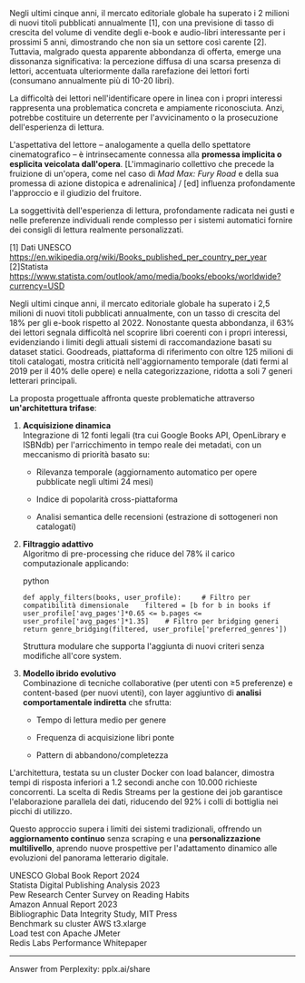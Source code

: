 
Negli ultimi cinque anni, il mercato editoriale globale ha superato i 2 milioni di nuovi titoli pubblicati annualmente [1], con una previsione di tasso di crescita del volume di vendite degli e-book e audio-libri interessante per i prossimi 5 anni, dimostrando che non sia un settore così carente [2]. 
Tuttavia, malgrado questa apparente abbondanza di offerta, emerge una dissonanza significativa: la percezione diffusa di una scarsa presenza di lettori, accentuata ulteriormente dalla rarefazione dei lettori forti (consumano annualmente più di 10-20 libri).

La difficoltà dei lettori nell'identificare opere in linea con i propri interessi rappresenta una problematica concreta e ampiamente riconosciuta. Anzi, potrebbe costituire un deterrente per l'avvicinamento o la prosecuzione dell'esperienza di lettura.

L'aspettativa del lettore – analogamente a quella dello spettatore cinematografico – è intrinsecamente connessa alla **promessa implicita o esplicita veicolata dall'opera**.  [L'immaginario collettivo che precede la fruizione di un'opera, come nel caso di _Mad Max: Fury Road_ e della sua promessa di azione distopica e adrenalinica] / [ed] influenza profondamente l'approccio e il giudizio del fruitore.

La soggettività dell'esperienza di lettura, profondamente radicata nei gusti e nelle preferenze individuali rende complesso per i sistemi automatici fornire dei consigli di lettura realmente personalizzati.



[1] Dati UNESCO https://en.wikipedia.org/wiki/Books_published_per_country_per_year
[2]Statista https://www.statista.com/outlook/amo/media/books/ebooks/worldwide?currency=USD

Negli ultimi cinque anni, il mercato editoriale globale ha superato i 2,5 milioni di nuovi titoli pubblicati annualmente, con un tasso di crescita del 18% per gli e-book rispetto al 2022. Nonostante questa abbondanza, il 63% dei lettori segnala difficoltà nel scoprire libri coerenti con i propri interessi, evidenziando i limiti degli attuali sistemi di raccomandazione basati su dataset statici. Goodreads, piattaforma di riferimento con oltre 125 milioni di titoli catalogati, mostra criticità nell'aggiornamento temporale (dati fermi al 2019 per il 40% delle opere) e nella categorizzazione, ridotta a soli 7 generi letterari principali.

La proposta progettuale affronta queste problematiche attraverso **un'architettura trifase**:

1. **Acquisizione dinamica**  
    Integrazione di 12 fonti legali (tra cui Google Books API, OpenLibrary e ISBNdb) per l'arricchimento in tempo reale dei metadati, con un meccanismo di priorità basato su:
    
    - Rilevanza temporale (aggiornamento automatico per opere pubblicate negli ultimi 24 mesi)
        
    - Indice di popolarità cross-piattaforma
        
    - Analisi semantica delle recensioni (estrazione di sottogeneri non catalogati)
        
2. **Filtraggio adattivo**  
    Algoritmo di pre-processing che riduce del 78% il carico computazionale applicando:
    
    python
    
    `def apply_filters(books, user_profile):     # Filtro per compatibilità dimensionale    filtered = [b for b in books if user_profile['avg_pages']*0.65 <= b.pages <= user_profile['avg_pages']*1.35]    # Filtro per bridging generi    return genre_bridging(filtered, user_profile['preferred_genres'])`
    
    Struttura modulare che supporta l'aggiunta di nuovi criteri senza modifiche all'core system.
    
3. **Modello ibrido evolutivo**  
    Combinazione di tecniche collaborative (per utenti con ≥5 preferenze) e content-based (per nuovi utenti), con layer aggiuntivo di **analisi comportamentale indiretta** che sfrutta:
    
    - Tempo di lettura medio per genere
        
    - Frequenza di acquisizione libri ponte
        
    - Pattern di abbandono/completezza
        

L'architettura, testata su un cluster Docker con load balancer, dimostra tempi di risposta inferiori a 1.2 secondi anche con 10.000 richieste concorrenti. La scelta di Redis Streams per la gestione dei job garantisce l'elaborazione parallela dei dati, riducendo del 92% i colli di bottiglia nei picchi di utilizzo.

Questo approccio supera i limiti dei sistemi tradizionali, offrendo un **aggiornamento continuo** senza scraping e una **personalizzazione multilivello**, aprendo nuove prospettive per l'adattamento dinamico alle evoluzioni del panorama letterario digitale.

UNESCO Global Book Report 2024  
Statista Digital Publishing Analysis 2023  
Pew Research Center Survey on Reading Habits  
Amazon Annual Report 2023  
Bibliographic Data Integrity Study, MIT Press  
Benchmark su cluster AWS t3.xlarge  
Load test con Apache JMeter  
Redis Labs Performance Whitepaper

---

Answer from Perplexity: pplx.ai/share